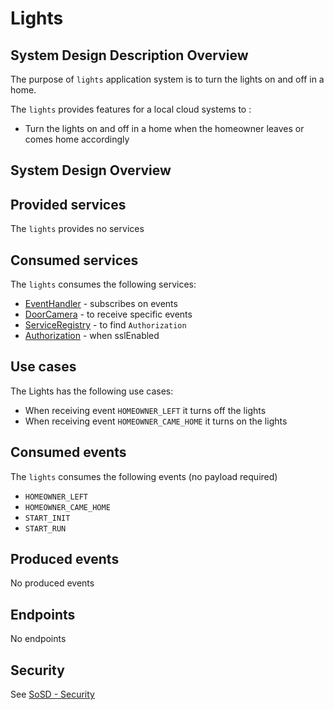 # Lights

<a name="lights_sdd" />

## System Design Description Overview

The purpose of `lights` application system is to turn the lights on and off in a home.

The `lights` provides features for a local cloud systems to :
* Turn the lights on and off in a home when the homeowner leaves or comes home accordingly

<a name="lights_sysd" />

## System Design Overview

<a name="lights_provided_services" />

## Provided services

The `lights` provides no services

<a name="lights_consumed_services" />

## Consumed services

The `lights` consumes the following services:
* [EventHandler](https://github.com/arrowhead-f/core-java-spring/blob/aitia-docs/eventhandler) - subscribes on events
* [DoorCamera](/docs/doorcamera) - to receive specific events
* [ServiceRegistry](https://github.com/arrowhead-f/core-java-spring/blob/aitia-docs/serviceregistry) - to find `Authorization`
* [Authorization](https://github.com/arrowhead-f/core-java-spring/blob/aitia-docs/authorization) - when sslEnabled

<a name="lights_usecases" />

## Use cases

The Lights has the following use cases:
* When receiving event `HOMEOWNER_LEFT` it turns off the lights
* When receiving event `HOMEOWNER_CAME_HOME` it turns on the lights

<a name="lights_consumed_events" />

## Consumed events

The `lights` consumes the following events (no payload required)
* `HOMEOWNER_LEFT`
* `HOMEOWNER_CAME_HOME`
* `START_INIT`
* `START_RUN`

<a name="lights_produced_events" />

## Produced events

No produced events

<a name="lights_endpoints" />

## Endpoints

No endpoints

## Security
See [SoSD - Security](https://github.com/David-Ernstsson/arrowhead-project/tree/main/docs#security)
